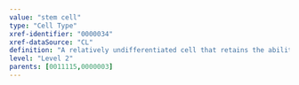 ```yaml
---
value: "stem cell"
type: "Cell Type"
xref-identifier: "0000034"
xref-dataSource: "CL"
definition: "A relatively undifferentiated cell that retains the ability to divide and proliferate throughout life to provide progenitor cells that can differentiate into specialized cells."
level: "Level 2"
parents: [0011115,0000003]
---
```

